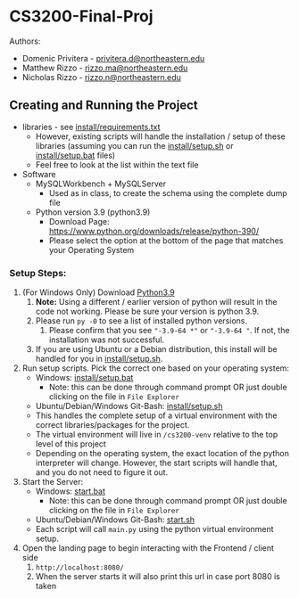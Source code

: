 # CS3200-Final-Proj
Authors:
  - Domenic Privitera - privitera.d@northeastern.edu
  - Matthew Rizzo - rizzo.ma@northeastern.edu
  - Nicholas Rizzo - rizzo.n@northeastern.edu

## Creating and Running the Project
* libraries - see [install/requirements.txt](install/requirements.txt)
  * However, existing scripts will handle the installation / setup of these libraries (assuming you can run the [install/setup.sh](install/setup.sh) or [install/setup.bat](install/setup.bat) files)
  * Feel free to look at the list within the text file
* Software
  * MySQLWorkbench + MySQLServer
    * Used as in class, to create the schema using the complete dump file
  * Python version 3.9 (python3.9)
    * Download Page: https://www.python.org/downloads/release/python-390/
    * Please select the option at the bottom of the page that matches your Operating System

### Setup Steps:
1. (For Windows Only) Download [Python3.9](https://www.python.org/downloads/release/python-390/)
   1. **Note:** Using a different / earlier version of python will result in the code not working. Please be sure your version is python 3.9.
   2. Please run `py -0` to see a list of installed python versions.
      1. Please confirm that you see `"-3.9-64 *"` or `"-3.9-64 "`. If not, the installation was not successful.
   3. If you are using Ubuntu or a Debian distribution, this install will be handled for you in [install/setup.sh](install/setup.sh).
2. Run setup scripts. Pick the correct one based on your operating system:
   * Windows: [install/setup.bat](install/setup.bat)
     * Note: this can be done through command prompt OR just double clicking on the file in `File Explorer`
   * Ubuntu/Debian/Windows Git-Bash: [install/setup.sh](install/setup.sh)
   * This handles the complete setup of a virtual environment with the correct libraries/packages for the project.
   * The virtual environment will live in `/cs3200-venv` relative to the top level of this project
   * Depending on the operating system, the exact location of the python interpreter will change. However, the start scripts will handle that, and you do not need to figure it out.
3. Start the Server:
   * Windows: [start.bat](start.bat)
     * Note: this can be done through command prompt OR just double clicking on the file in `File Explorer`
   * Ubuntu/Debian/Windows Git-Bash: [start.sh](start.sh)
   * Each script will call `main.py` using the python virtual environment setup.
4. Open the landing page to begin interacting with the Frontend / client side
   1. `http://localhost:8080/`
   2. When the server starts it will also print this url in case port 8080 is taken